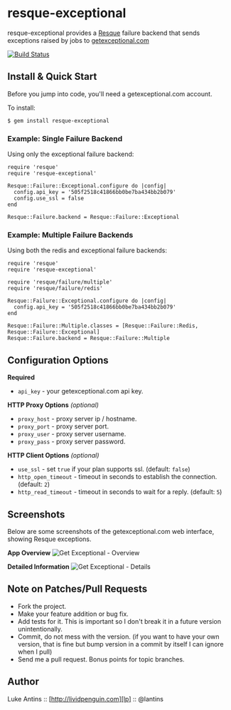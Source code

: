 resque-exceptional
==================

resque-exceptional provides a [Resque][re] failure backend that sends exceptions
raised by jobs to [getexceptional.com][ge]

[![Build Status](https://secure.travis-ci.org/lantins/resque-exceptional.png?branch=master)](http://travis-ci.org/lantins/resque-exceptional)

Install & Quick Start
---------------------

Before you jump into code, you'll need a getexceptional.com account.

To install:

    $ gem install resque-exceptional

### Example: Single Failure Backend

Using only the exceptional failure backend:

    require 'resque'
    require 'resque-exceptional'

    Resque::Failure::Exceptional.configure do |config|
      config.api_key = '505f2518c41866bb0be7ba434bb2b079'
      config.use_ssl = false
    end

    Resque::Failure.backend = Resque::Failure::Exceptional

### Example: Multiple Failure Backends

Using both the redis and exceptional failure backends:

    require 'resque'
    require 'resque-exceptional'

    require 'resque/failure/multiple'
    require 'resque/failure/redis'

    Resque::Failure::Exceptional.configure do |config|
      config.api_key = '505f2518c41866bb0be7ba434bb2b079'
    end

    Resque::Failure::Multiple.classes = [Resque::Failure::Redis, Resque::Failure::Exceptional]
    Resque::Failure.backend = Resque::Failure::Multiple

Configuration Options
---------------------

**Required**

  * `api_key` - your getexceptional.com api key.

**HTTP Proxy Options** *(optional)*

  * `proxy_host` - proxy server ip / hostname.
  * `proxy_port` - proxy server port.
  * `proxy_user` - proxy server username.
  * `proxy_pass` - proxy server password.

**HTTP Client Options** *(optional)*

  * `use_ssl` - set `true` if your plan supports ssl. (default: `false`)
  * `http_open_timeout` - timeout in seconds to establish the connection. (default: `2`)
  * `http_read_timeout` - timeout in seconds to wait for a reply. (default: `5`)

Screenshots
-----------

Below are some screenshots of the getexceptional.com web interface, showing
Resque exceptions.

**App Overview**
![Get Exceptional - Overview](http://img.skitch.com/20101013-k7hgurmaqew6sn8cik5gywbt2.png)

**Detailed Information**
![Get Exceptional - Details](http://img.skitch.com/20101013-ftjrjhh3fegcqr9mig9kttmwi4.png)

Note on Patches/Pull Requests
-----------------------------

  * Fork the project.
  * Make your feature addition or bug fix.
  * Add tests for it. This is important so I don't break it in a future
    version unintentionally.
  * Commit, do not mess with the version. (if you want to have your own
    version, that is fine but bump version in a commit by itself I can ignore
    when I pull)
  * Send me a pull request. Bonus points for topic branches.

Author
------

Luke Antins :: [http://lividpenguin.com][lp] :: @lantins

[re]: http://github.com/defunkt/resque
[lp]: http://lividpenguin.com
[ge]: http://getexceptional.com